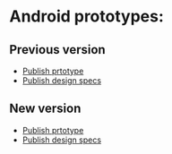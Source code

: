 # Android prototypes:



## Previous version
- [Publish prtotype](https://xd.adobe.com/view/25acb100-fc5d-4178-b649-4ed0e4a52c9b/screen/6cce98ce-d3ca-430f-8b67-e12fddfddc1d/Verify-Code)
- [Publish design specs](https://xd.adobe.com/spec/a2ae35f7-b150-4082-848f-d8f826867106/screen/c5e4d8ad-7b58-440a-9687-893b4ffe5ddc)



## New version
- [Publish prtotype](https://xd.adobe.com/view/fc8a48b0-f3b2-4aed-91bb-abce8b769437/)
- [Publish design specs](https://xd.adobe.com/spec/7dee799c-b98e-489d-aaa6-84bc1169d4bc/)
